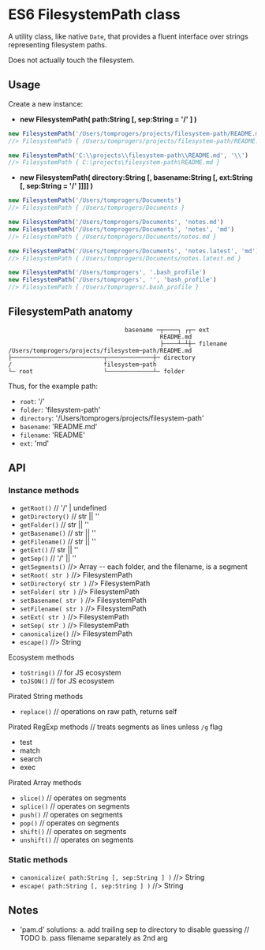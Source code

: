 # ES6 FilesystemPath class

A utility class, like native `Date`, that provides a fluent interface over strings representing filesystem paths.

Does not actually touch the filesystem.


## Usage

Create a new instance:

- **new FilesystemPath( path:String [, sep:String = '/' ] )**

```js
new FilesystemPath('/Users/tomprogers/projects/filesystem-path/README.md')
//> FilesystemPath { /Users/tomprogers/projects/filesystem-path/README.md }

new FilesystemPath('C:\\projects\\filesystem-path\\README.md', '\\')
//> FilesystemPath { C:\projects\filesystem-path\README.md }
```

- **new FilesystemPath( directory:String [, basename:String [, ext:String [, sep:String = '/' ]]]] )**

```js
new FilesystemPath('/Users/tomprogers/Documents')
//> FilesystemPath { /Users/tomprogers/Documents }

new FilesystemPath('/Users/tomprogers/Documents', 'notes.md')
new FilesystemPath('/Users/tomprogers/Documents', 'notes', 'md')
//> FilesystemPath { /Users/tomprogers/Documents/notes.md }

new FilesystemPath('/Users/tomprogers/Documents', 'notes.latest', 'md')
//> FilesystemPath { /Users/tomprogers/Documents/notes.latest.md }

new FilesystemPath('/Users/tomprogers', '.bash_profile')
new FilesystemPath('/Users/tomprogers', '', 'bash_profile')
//> FilesystemPath { /Users/tomprogers/.bash_profile }
```


## FilesystemPath anatomy

```
                                 basename ─┬────┐ ┌┬─ ext
                                           README.md
                                           ├────┴─┴┼─ filename
/Users/tomprogers/projects/filesystem─path/README.md
├──────────────────────────┬─────────────┼─ directory
/                          filesystem─path
└─ root                    └─────────────┴─ folder
```

Thus, for the example path:
- `root`: '/'
- `folder`: 'filesystem-path'
- `directory`: '/Users/tomprogers/projects/filesystem-path'
- `basename`: 'README.md'
- `filename`: 'README'
- `ext`: 'md'


## API

### Instance methods
- `getRoot()` // '/' | undefined
- `getDirectory()` // str || ''
- `getFolder()` // str || ''
- `getBasename()` // str || ''
- `getFilename()` // str || ''
- `getExt()` // str || ''
- `getSep()` // '/' || '\'
- `getSegments()` //> Array<String> -- each folder, and the filename, is a segment
- `setRoot( str )` //> FilesystemPath
- `setDirectory( str )` //> FilesystemPath
- `setFolder( str )` //> FilesystemPath
- `setBasename( str )` //> FilesystemPath
- `setFilename( str )` //> FilesystemPath
- `setExt( str )` //> FilesystemPath
- `setSep( str )` //> FilesystemPath
- `canonicalize()` //> FilesystemPath
- `escape()` //> String

Ecosystem methods
- `toString()` // for JS ecosystem
- `toJSON()` // for JS ecosystem

Pirated String methods
- `replace()` // operations on raw path, returns self

Pirated RegExp methods // treats segments as lines unless `/g` flag
- test
- match
- search
- exec

Pirated Array methods
- `slice()` // operates on segments
- `splice()` // operates on segments
- `push()` // operates on segments
- `pop()` // operates on segments
- `shift()` // operates on segments
- `unshift()` // operates on segments



### Static methods
- `canonicalize( path:String [, sep:String ] )` //> String
- `escape( path:String [, sep:String ] )` //> String


## Notes

- 'pam.d' solutions:
  a. add trailing sep to directory to disable guessing // TODO
  b. pass filename separately as 2nd arg
